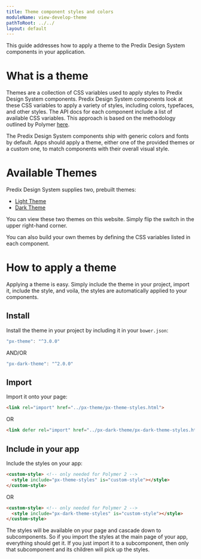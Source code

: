 ```yaml
---
title: Theme component styles and colors
moduleName: view-develop-theme
pathToRoot: ../../
layout: default
---
```


This guide addresses how to apply a theme to the Predix Design System components in your application.

# What is a theme

Themes are a collection of CSS variables used to apply styles to Predix Design System components. Predix Design System components look at these CSS variables to apply a variety of styles, including colors, typefaces, and other styles. The API docs for each component include a list of available CSS variables. This approach is based on the methodology outlined by Polymer [here](https://www.polymer-project.org/1.0/docs/devguide/styling.html#xscope-styling).

The Predix Design System components ship with generic colors and fonts by default. Apps should apply a theme, either one of the provided themes or a custom one, to match components with their overall visual style.

<div class="halves guidelines">
  <catalog-picture title="chart-unthemed" img-src="../../img/guidelines/dev/migrate_theme/chart-unthemed" caption="Example of a chart unthemed">
  </catalog-picture>
  <catalog-picture title="chart-themed" img-src="../../img/guidelines/dev/migrate_theme/chart-themed" caption="Example of a chart with theming applied">
  </catalog-picture>
</div>
<div class="halves guidelines">
  <catalog-picture title="slider-unthemed" img-src="../../img/guidelines/dev/migrate_theme/slider-unthemed" caption="Example of slider unthemed">
  </catalog-picture>
  <catalog-picture title="slider-themed" img-src="../../img/guidelines/dev/migrate_theme/slider-themed" caption="Example of slider with theming applied">
  </catalog-picture>
</div>

# Available Themes

Predix Design System supplies two, prebuilt themes:

* [Light Theme](https://github.com/PredixDev/px-theme)
* [Dark Theme](https://github.com/PredixDev/px-theme)

You can view these two themes on this website. Simply flip the switch in the upper right-hand corner.

You can also build your own themes by defining the CSS variables listed in each component.

# How to apply a theme

Applying a theme is easy. Simply include the theme in your project, import it, include the style, and voila, the styles are automatically applied to your components.

## Install

Install the theme in your project by including it in your `bower.json`:

```javascript
"px-theme": "^3.0.0"
```

AND/OR

```javascript
"px-dark-theme": "^2.0.0"
```

## Import

Import it onto your page:

```html
<link rel="import" href="../px-theme/px-theme-styles.html">
```

OR

```html
<link defer rel="import" href="../px-dark-theme/px-dark-theme-styles.html">
```

## Include in your app

Include the styles on your app:

```html
<custom-style> <!-- only needed for Polymer 2 -->
  <style include="px-theme-styles" is="custom-style"></style>
</custom-style>
```

OR

```html
<custom-style> <!-- only needed for Polymer 2 -->
  <style include="px-dark-theme-styles" is="custom-style"></style>
</custom-style>

```

The styles will be available on your page and cascade down to subcomponents. So if you import the styles at the main page of your app, everything should get it. If you just import it to a subcomponent, then only that subcomponent and its children will pick up the styles.
